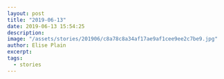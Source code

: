 ```yaml
---
layout: post
title: "2019-06-13"
date: 2019-06-13 15:54:25
description: 
image: "/assets/stories/201906/c8a78c8a34af17ae9af1cee9ee2c7be9.jpg"
author: Elise Plain
excerpt: 
tags: 
  - stories
---
```



<p></p>

